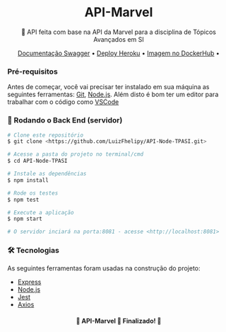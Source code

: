 <h1 align="center">
    <a>API-Marvel</a>
</h1>
<p align="center">🚀 API feita com base na API da Marvel para a disciplina de Tópicos Avançados em SI</p>

<p align="center">
 <a href="https://app.swaggerhub.com/apis/BlazeF35/marvel-api/1.0.0">Documentação Swagger</a> •
 <a href="https://api-marvel-trabalho.herokuapp.com/">Deploy Heroku</a> • 
 <a href="https://hub.docker.com/repository/docker/luizfhelipy/api_marvel_verse">Imagem no DockerHub</a> • 
</p>

### Pré-requisitos

Antes de começar, você vai precisar ter instalado em sua máquina as seguintes ferramentas:
[Git](https://git-scm.com), [Node.js](https://nodejs.org/en/). 
Além disto é bom ter um editor para trabalhar com o código como [VSCode](https://code.visualstudio.com/)

### 🎲 Rodando o Back End (servidor)

```bash
# Clone este repositório
$ git clone <https://github.com/LuizFhelipy/API-Node-TPASI.git>

# Acesse a pasta do projeto no terminal/cmd
$ cd API-Node-TPASI

# Instale as dependências
$ npm install

# Rode os testes
$ npm test

# Execute a aplicação
$ npm start

# O servidor inciará na porta:8081 - acesse <http://localhost:8081>
```

### 🛠 Tecnologias

As seguintes ferramentas foram usadas na construção do projeto:

- [Express](https://expressjs.com/pt-br/)
- [Node.js](https://nodejs.org/en/)
- [Jest](https://jestjs.io/)
- [Axios](https://www.npmjs.com/package/axios)

<h4 align="center"> 
	🚧  API-Marvel 🚀 Finalizado!  🚧
</h4>